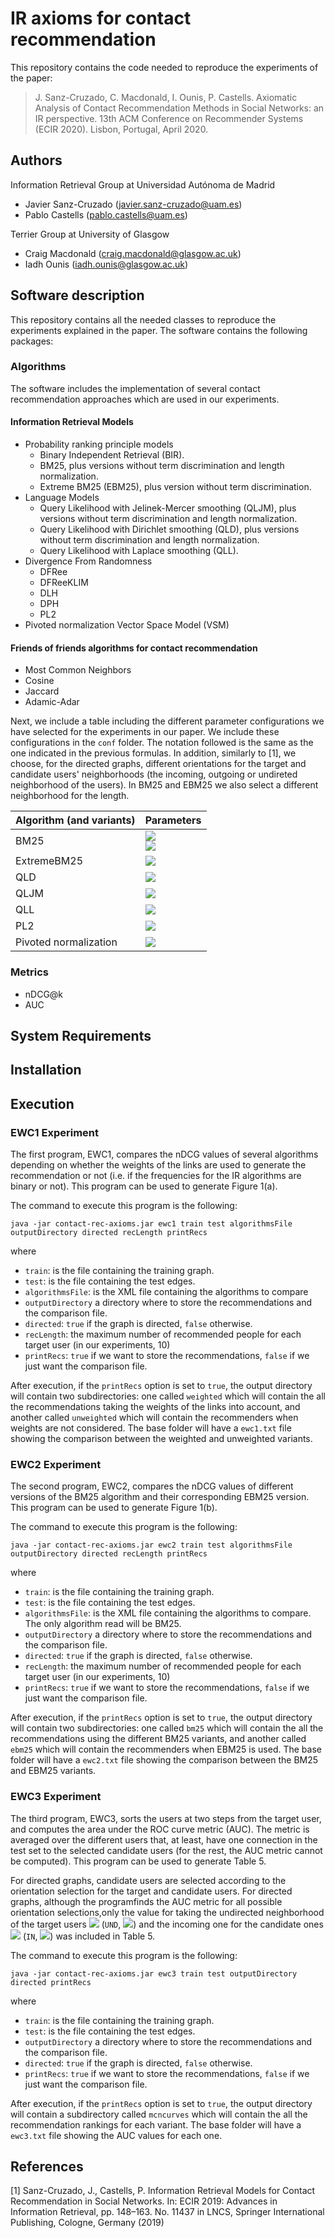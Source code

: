 # IR axioms for contact recommendation
This repository contains the code needed to reproduce the experiments of the paper:

> J. Sanz-Cruzado, C. Macdonald, I. Ounis, P. Castells. Axiomatic Analysis of Contact Recommendation Methods in Social Networks: an IR perspective. 13th ACM Conference on Recommender Systems (ECIR 2020). Lisbon, Portugal, April 2020.

## Authors
Information Retrieval Group at Universidad Autónoma de Madrid
- Javier Sanz-Cruzado (javier.sanz-cruzado@uam.es)
- Pablo Castells (pablo.castells@uam.es)

Terrier Group at University of Glasgow
- Craig Macdonald (craig.macdonald@glasgow.ac.uk)
- Iadh Ounis (iadh.ounis@glasgow.ac.uk)

## Software description
This repository contains all the needed classes to reproduce the experiments explained in the paper. The software contains the following packages:

### Algorithms
The software includes the implementation of several contact recommendation approaches which are used in our experiments.

#### Information Retrieval Models
* Probability ranking principle models
    * Binary Independent Retrieval (BIR).
    * BM25, plus versions without term discrimination and length normalization.
    * Extreme BM25 (EBM25), plus version without term discrimination.
* Language Models
    * Query Likelihood with Jelinek-Mercer smoothing (QLJM), plus versions without term discrimination and length normalization.
    * Query Likelihood with Dirichlet smoothing (QLD), plus versions without term discrimination and length normalization.
    * Query Likelihood with Laplace smoothing (QLL).
* Divergence From Randomness
    * DFRee
    * DFReeKLIM
    * DLH
    * DPH
    * PL2
* Pivoted normalization Vector Space Model (VSM)

#### Friends of friends algorithms for contact recommendation
* Most Common Neighbors
* Cosine
* Jaccard
* Adamic-Adar

Next, we include a table including the different parameter configurations we have selected for the experiments in our paper. 
We include these configurations in the `conf` folder. The notation followed is the same as the one indicated in the previous 
formulas. In addition, similarly to [1], we choose, for the directed graphs, different orientations for the target and candidate
users' neighborhoods (the incoming, outgoing or undireted neighborhood of the users). In BM25 and EBM25 we also select
a different neighborhood for the length.

| Algorithm (and variants) | Parameters |
| --- | --- |
| BM25 | <img src="https://latex.codecogs.com/gif.latex?b%20\in%20\{%200.1,0.2,0.3,...,0.8,0.9,0.999,1.0%20\}" /> <br> <img src="https://latex.codecogs.com/gif.latex?k%20\in%20\{%200.001,0.01,0.1,1,10,100,1000%20\}" /> |
| ExtremeBM25 | <img src="https://latex.codecogs.com/gif.latex?b%20\in%20\{%200.1,0.2,0.3,...,0.8,0.9,0.999,1.0%20\}" /> |
| QLD | <img src="https://latex.codecogs.com/gif.latex?\mu%20\in%20\{%200.001,0.01,0.1,1,10,100,1000%20\}" /> |
| QLJM | <img src="https://latex.codecogs.com/gif.latex?\lambda%20\in%20\{%200.1,0.2,0.3,...,0.8,0.9,0.999,1.0%20\}" /> |
| QLL | <img src="https://latex.codecogs.com/gif.latex?\gamma%20\in%20\{%200.001,0.01,0.1,1,10,100,1000%20\}" /> |
| PL2 | <img src="https://latex.codecogs.com/gif.latex?c%20\in%20\{%200.001,0.01,0.1,1,10,100,1000%20\}" /> |
| Pivoted normalization |  <img src="https://latex.codecogs.com/gif.latex?\alpha%20\in%20\{%200.1,0.2,0.3,...,0.8,0.9,0.999,1.0%20\}" /> |

### Metrics
- nDCG@k
- AUC


## System Requirements

## Installation

## Execution

### EWC1 Experiment
The first program, EWC1, compares the nDCG values of several algorithms depending on whether the weights of the links are used to generate
the recommendation or not (i.e. if the frequencies for the IR algorithms are binary or not). This program can be used to generate
Figure 1(a).

The command to execute this program is the following:
```
java -jar contact-rec-axioms.jar ewc1 train test algorithmsFile outputDirectory directed recLength printRecs
```
where
* `train`: is the file containing the training graph.
* `test`: is the file containing the test edges.
* `algorithmsFile`: is the XML file containing the algorithms to compare
* `outputDirectory` a directory where to store the recommendations and the comparison file.
* `directed`: `true` if the graph is directed, `false` otherwise.
* `recLength`: the maximum number of recommended people for each target user (in our experiments, 10)
* `printRecs`: `true` if we want to store the recommendations, `false` if we just want the comparison file.

After execution, if the `printRecs` option is set to `true`, the output directory will contain two subdirectories: one called `weighted` which will 
contain the all the recommendations taking the weights of the links into account, and another called `unweighted` which 
will contain the recommenders when weights are not considered. The base folder will have a `ewc1.txt` file showing the comparison between
the weighted and unweighted variants. 

### EWC2 Experiment
The second program, EWC2, compares the nDCG values of different versions of the BM25 algorithm and their corresponding EBM25 version. 
This program can be used to generate Figure 1(b).

The command to execute this program is the following:
```
java -jar contact-rec-axioms.jar ewc2 train test algorithmsFile outputDirectory directed recLength printRecs
```
where
* `train`: is the file containing the training graph.
* `test`: is the file containing the test edges.
* `algorithmsFile`: is the XML file containing the algorithms to compare. The only algorithm read will be BM25.
* `outputDirectory` a directory where to store the recommendations and the comparison file.
* `directed`: `true` if the graph is directed, `false` otherwise.
* `recLength`: the maximum number of recommended people for each target user (in our experiments, 10)
* `printRecs`: `true` if we want to store the recommendations, `false` if we just want the comparison file.

After execution, if the `printRecs` option is set to `true`, the output directory will contain two subdirectories: one called `bm25` which will 
contain the all the recommendations using the different BM25 variants, and another called `ebm25` which 
will contain the recommenders when EBM25 is used. The base folder will have a `ewc2.txt` file showing the comparison between
the BM25 and EBM25 variants. 

### EWC3 Experiment
The third program, EWC3, sorts the users at two steps from the target user, and computes the area under the ROC curve metric (AUC). The metric is averaged
over the different users that, at least, have one connection in the test set to the selected candidate users (for the rest, the AUC metric cannot be computed).
This program can be used to generate Table 5.

For directed graphs, candidate users are selected according to the orientation selection for the target and candidate users. For directed graphs, although the programfinds the AUC metric for all possible orientation selections,only the value for taking the undirected neighborhood of the target users <img src="https://latex.codecogs.com/gif.latex?u" /> (`UND`, <img src="https://latex.codecogs.com/gif.latex?\Gamma^q(u)=\Gamma_{und}(u)" />)
and the incoming one for the candidate ones <img src="https://latex.codecogs.com/gif.latex?v" />  (`IN`, <img src="https://latex.codecogs.com/gif.latex?\Gamma^d(v)=\Gamma_{in}(v)" />) was
included in Table 5.

The command to execute this program is the following:
```
java -jar contact-rec-axioms.jar ewc3 train test outputDirectory directed printRecs
```
where
* `train`: is the file containing the training graph.
* `test`: is the file containing the test edges.
* `outputDirectory` a directory where to store the recommendations and the comparison file.
* `directed`: `true` if the graph is directed, `false` otherwise.
* `printRecs`: `true` if we want to store the recommendations, `false` if we just want the comparison file.

After execution, if the `printRecs` option is set to `true`, the output directory will contain a subdirectory called `mcncurves` which will 
contain the all the recommendation rankings for each variant. The base folder will have a `ewc3.txt` file showing the AUC values for each
one.

## References
[1] Sanz-Cruzado, J., Castells, P.  Information Retrieval Models for Contact Recommendation in Social Networks. 
In: ECIR 2019: Advances in Information Retrieval, pp. 148–163. No. 11437 in LNCS, 
Springer International Publishing, Cologne, Germany (2019)
